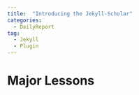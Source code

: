 ```yaml
---
title:  "Introducing the Jekyll-Scholar"
categories: 
  - DailyReport 
tag: 
  - Jekyll
  - Plugin   
---
```


# Major Lessons

